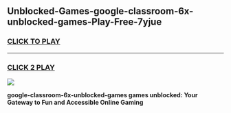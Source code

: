 
## Unblocked-Games-google-classroom-6x-unblocked-games-Play-Free-7yjue
<h3>
<a href="https://premium76.site?title=google-classroom-6x-unblocked-games&ref=21A">CLICK TO PLAY</a></h3>
<hr>

<h3>
<a href="https://premium76.site?title=google-classroom-6x-unblocked-games&ref=21A">CLICK 2 PLAY</a>
  
</h3>

<a href="https://premium76.site?title=google-classroom-6x-unblocked-games&ref=21A"><img src="https://clearcache.store/games.png"></a>


**google-classroom-6x-unblocked-games games unblocked: Your Gateway to Fun and Accessible Online Gaming**
